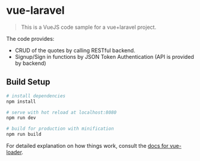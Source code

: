 # vue-laravel

> This is a VueJS code sample for a vue+laravel project.

The code provides:
 * CRUD of the quotes by calling RESTful backend.
 * Signup/Sign in functions by JSON Token Authentication (API is provided by backend) 

## Build Setup

``` bash
# install dependencies
npm install

# serve with hot reload at localhost:8080
npm run dev

# build for production with minification
npm run build
```

For detailed explanation on how things work, consult the [docs for vue-loader](http://vuejs.github.io/vue-loader).

